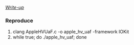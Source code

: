 

*[Write-up](https://brightiup.me/2018/06/11/AppleHV-Use-After-Free-CVE-2018-4242-Writeup/CVE-2018-4242.pdf)*

### Reproduce
1. clang AppleHVUaF.c -o apple_hv_uaf -framework IOKit
2. while true; do ./apple_hv_uaf; done
